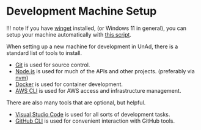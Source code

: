 # Development Machine Setup

!!! note
    If you have [winget](https://learn.microsoft.com/en-us/windows/package-manager/winget/) installed, (or Windows 11 in general), you can setup your machine automatically with [this script](/scripts#configure-local).
    
When setting up a new machine for development in UnAd, there is a standard list of tools to install.

- [Git](https://git-scm.com/) is used for source control.
- [Node.js](https://nodejs.org/en) is used for much of the APIs and other projects. (preferably via [nvm](https://github.com/nvm-sh/nvm))
- [Docker](https://www.docker.com/) is used for container development.
- [AWS CLI](https://formulae.brew.sh/formula/awscli) is used for AWS access and infrastructure management.

There are also many tools that are optional, but helpful.

- [Visual Studio Code](https://code.visualstudio.com/) is used for all sorts of development tasks.
- [GitHub CLI](https://cli.github.com/) is used for convenient interaction with GitHub tools.

